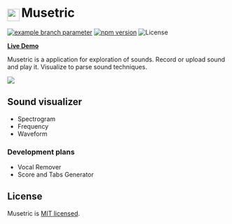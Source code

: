 # <img src="https://user-images.githubusercontent.com/7475599/219905035-c7ac6484-e8f3-4b3c-bb7d-f7872abe1a9b.png" width="28" height="28" style="float: left; margin-top: 8px; margin-right: 4px;"> Musetric

[![example branch parameter](https://github.com/popelenkow/Musetric/actions/workflows/musetric.yml/badge.svg?branch=main)](https://github.com/popelenkow/Musetric/actions/workflows/musetric.yml)
[![npm version](https://img.shields.io/npm/v/musetric)](https://www.npmjs.com/package/musetric)
![License](https://img.shields.io/github/license/popelenkow/musetric)

[**Live Demo**](https://popelenkow.github.io/Musetric/)

Musetric is a application for exploration of sounds. Record or upload sound and play it. Visualize to parse sound techniques.

<img src="https://user-images.githubusercontent.com/7475599/118389995-f3e13f00-b656-11eb-8e7b-e6957948a482.png">

## Sound visualizer

- Spectrogram
- Frequency
- Waveform

### Development plans

- Vocal Remover
- Score and Tabs Generator

## License

Musetric is [MIT licensed](https://github.com/popelenkow/Musetric/blob/main/license.md).